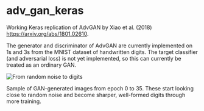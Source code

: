 # adv_gan_keras

Working Keras replication of AdvGAN by Xiao et al. (2018) https://arxiv.org/abs/1801.02610.

The generator and discriminator of AdvGAN are currently implemented on 1s and 3s from the MNIST dataset of handwritten digits. The target classifier (and adversarial loss) is not yet implemented, so this can currently be treated as an ordinary GAN.

![From random noise to digits](https://raw.githubusercontent.com/niharikajainn/adv_gan_keras/master/35_epochs_training.gif)

Sample of GAN-generated images from epoch 0 to 35. These start looking close to random noise and become sharper, well-formed digits through more training.
